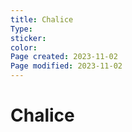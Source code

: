 ```yaml
---
title: Chalice
Type: 
sticker: 
color: 
Page created: 2023-11-02
Page modified: 2023-11-02
---
```


# Chalice
